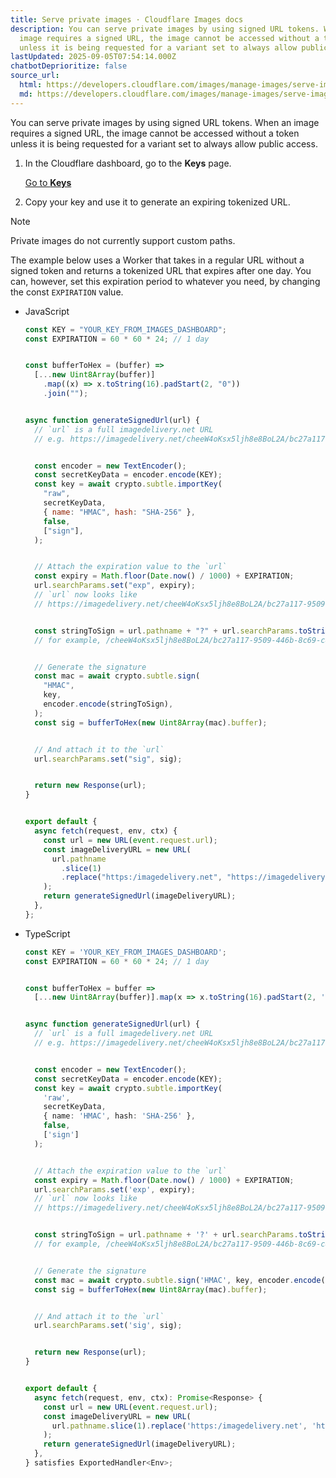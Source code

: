 ```yaml
---
title: Serve private images · Cloudflare Images docs
description: You can serve private images by using signed URL tokens. When an
  image requires a signed URL, the image cannot be accessed without a token
  unless it is being requested for a variant set to always allow public access.
lastUpdated: 2025-09-05T07:54:14.000Z
chatbotDeprioritize: false
source_url:
  html: https://developers.cloudflare.com/images/manage-images/serve-images/serve-private-images/
  md: https://developers.cloudflare.com/images/manage-images/serve-images/serve-private-images/index.md
---
```


You can serve private images by using signed URL tokens. When an image requires a signed URL, the image cannot be accessed without a token unless it is being requested for a variant set to always allow public access.

1. In the Cloudflare dashboard, go to the **Keys** page.

   [Go to **Keys**](https://dash.cloudflare.com/?to=/:account/images/keys)

2. Copy your key and use it to generate an expiring tokenized URL.

Note

Private images do not currently support custom paths.

The example below uses a Worker that takes in a regular URL without a signed token and returns a tokenized URL that expires after one day. You can, however, set this expiration period to whatever you need, by changing the const `EXPIRATION` value.

* JavaScript

  ```js
  const KEY = "YOUR_KEY_FROM_IMAGES_DASHBOARD";
  const EXPIRATION = 60 * 60 * 24; // 1 day


  const bufferToHex = (buffer) =>
    [...new Uint8Array(buffer)]
      .map((x) => x.toString(16).padStart(2, "0"))
      .join("");


  async function generateSignedUrl(url) {
    // `url` is a full imagedelivery.net URL
    // e.g. https://imagedelivery.net/cheeW4oKsx5ljh8e8BoL2A/bc27a117-9509-446b-8c69-c81bfeac0a01/mobile


    const encoder = new TextEncoder();
    const secretKeyData = encoder.encode(KEY);
    const key = await crypto.subtle.importKey(
      "raw",
      secretKeyData,
      { name: "HMAC", hash: "SHA-256" },
      false,
      ["sign"],
    );


    // Attach the expiration value to the `url`
    const expiry = Math.floor(Date.now() / 1000) + EXPIRATION;
    url.searchParams.set("exp", expiry);
    // `url` now looks like
    // https://imagedelivery.net/cheeW4oKsx5ljh8e8BoL2A/bc27a117-9509-446b-8c69-c81bfeac0a01/mobile?exp=1631289275


    const stringToSign = url.pathname + "?" + url.searchParams.toString();
    // for example, /cheeW4oKsx5ljh8e8BoL2A/bc27a117-9509-446b-8c69-c81bfeac0a01/mobile?exp=1631289275


    // Generate the signature
    const mac = await crypto.subtle.sign(
      "HMAC",
      key,
      encoder.encode(stringToSign),
    );
    const sig = bufferToHex(new Uint8Array(mac).buffer);


    // And attach it to the `url`
    url.searchParams.set("sig", sig);


    return new Response(url);
  }


  export default {
    async fetch(request, env, ctx) {
      const url = new URL(event.request.url);
      const imageDeliveryURL = new URL(
        url.pathname
          .slice(1)
          .replace("https:/imagedelivery.net", "https://imagedelivery.net"),
      );
      return generateSignedUrl(imageDeliveryURL);
    },
  };
  ```

* TypeScript

  ```ts
  const KEY = 'YOUR_KEY_FROM_IMAGES_DASHBOARD';
  const EXPIRATION = 60 * 60 * 24; // 1 day


  const bufferToHex = buffer =>
    [...new Uint8Array(buffer)].map(x => x.toString(16).padStart(2, '0')).join('');


  async function generateSignedUrl(url) {
    // `url` is a full imagedelivery.net URL
    // e.g. https://imagedelivery.net/cheeW4oKsx5ljh8e8BoL2A/bc27a117-9509-446b-8c69-c81bfeac0a01/mobile


    const encoder = new TextEncoder();
    const secretKeyData = encoder.encode(KEY);
    const key = await crypto.subtle.importKey(
      'raw',
      secretKeyData,
      { name: 'HMAC', hash: 'SHA-256' },
      false,
      ['sign']
    );


    // Attach the expiration value to the `url`
    const expiry = Math.floor(Date.now() / 1000) + EXPIRATION;
    url.searchParams.set('exp', expiry);
    // `url` now looks like
    // https://imagedelivery.net/cheeW4oKsx5ljh8e8BoL2A/bc27a117-9509-446b-8c69-c81bfeac0a01/mobile?exp=1631289275


    const stringToSign = url.pathname + '?' + url.searchParams.toString();
    // for example, /cheeW4oKsx5ljh8e8BoL2A/bc27a117-9509-446b-8c69-c81bfeac0a01/mobile?exp=1631289275


    // Generate the signature
    const mac = await crypto.subtle.sign('HMAC', key, encoder.encode(stringToSign));
    const sig = bufferToHex(new Uint8Array(mac).buffer);


    // And attach it to the `url`
    url.searchParams.set('sig', sig);


    return new Response(url);
  }


  export default {
    async fetch(request, env, ctx): Promise<Response> {
      const url = new URL(event.request.url);
      const imageDeliveryURL = new URL(
        url.pathname.slice(1).replace('https:/imagedelivery.net', 'https://imagedelivery.net')
      );
      return generateSignedUrl(imageDeliveryURL);
    },
  } satisfies ExportedHandler<Env>;
  ```
